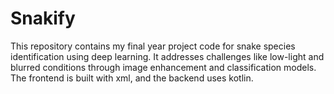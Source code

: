 # Snakify
This repository contains my final year project code for snake species identification using deep learning. It addresses challenges like low-light and blurred conditions through image enhancement and classification models. The frontend is built with xml, and the backend uses kotlin.
